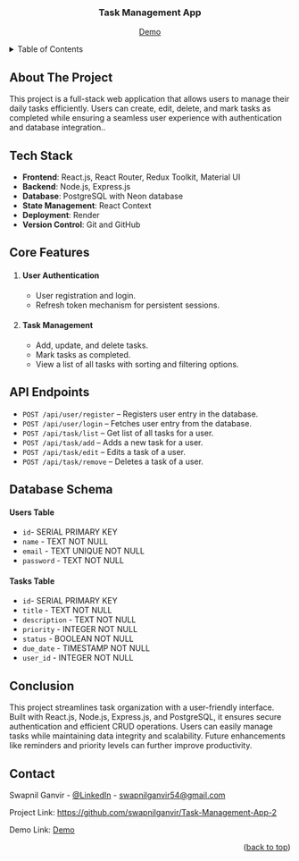 <div id="readme-top" align="center">
  <h3 align="center">Task Management App</h3>
  <p align="center">
    <a href="https://task-management-app-frontend-2.onrender.com/">Demo</a>
  </p>
</div>


<!-- TABLE OF CONTENTS -->
<details>
  <summary>Table of Contents</summary>
  <ol>
    <li>
      <a href="#about-the-project">About The Project</a>
    </li>
    <li><a href="#tech-stack">Tech Stack</a></li>
    <li><a href="#core-features">Core Features</a></li>
    <li><a href="#api-endpoints">API Endpoints</a></li>
    <li><a href="#database-schema">Database Schema</a></li>
    <li><a href="#conclusion">Conclusion</a></li>
    <li><a href="#contact">Contact</a></li>
  </ol>
</details>


<!-- ABOUT THE PROJECT -->
## About The Project
This project is a full-stack web application that allows users to manage their daily tasks efficiently. Users can create, edit, delete, and mark tasks as completed while ensuring a seamless user experience with authentication and database integration..


<!-- Tech Stack -->
## Tech Stack
  * <b>Frontend</b>: React.js, React Router, Redux Toolkit, Material UI
  * <b>Backend</b>: Node.js, Express.js
  * <b>Database</b>: PostgreSQL with Neon database
  * <b>State Management</b>: React Context 
  * <b>Deployment</b>: Render
  * <b>Version Control</b>: Git and GitHub


<!-- Core Features -->
## Core Features
1. #### User Authentication
    * User registration and login.
    * Refresh token mechanism for persistent sessions.

2. #### Task Management
    * Add, update, and delete tasks.
    * Mark tasks as completed.
    * View a list of all tasks with sorting and filtering options.


<!-- API Endpoints -->
## API Endpoints
* `POST /api/user/register` – Registers user entry in the database.
* `POST /api/user/login` – Fetches user entry from the database.
* `POST /api/task/list` – Get list of all tasks for a user.
* `POST /api/task/add` – Adds a new task for a user.
* `POST /api/task/edit` – Edits a task of a user.
* `POST /api/task/remove` – Deletes a task of a user.


<!-- Database Schema -->
## Database Schema
#### Users Table 
* `id`- SERIAL PRIMARY KEY
* `name` - TEXT NOT NULL
* `email` - TEXT UNIQUE NOT NULL
* `password` - TEXT NOT NULL

#### Tasks Table 
* `id`- SERIAL PRIMARY KEY
* `title` - TEXT NOT NULL
* `description` - TEXT NOT NULL
* `priority` - INTEGER NOT NULL
* `status` - BOOLEAN NOT NULL
* `due_date` - TIMESTAMP NOT NULL
* `user_id` - INTEGER NOT NULL


<!-- Conclusion -->
## Conclusion
This project streamlines task organization with a user-friendly interface. Built with React.js, Node.js, Express.js, and PostgreSQL, it ensures secure authentication and efficient CRUD operations. Users can easily manage tasks while maintaining data integrity and scalability. Future enhancements like reminders and priority levels can further improve productivity.


<!-- CONTACT -->
## Contact
Swapnil Ganvir  - [@LinkedIn](https://www.linkedin.com/in/swapnilganvir) - swapnilganvir54@gmail.com

Project Link: https://github.com/swapnilganvir/Task-Management-App-2

Demo Link: [Demo](https://task-management-app-frontend-2.onrender.com/)

<p align="right">(<a href="#readme-top">back to top</a>)</p>
